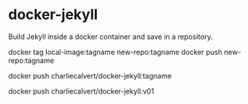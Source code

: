 # docker-jekyll
Build Jekyll inside a docker container and save in a repository.

docker tag local-image:tagname new-repo:tagname
docker push new-repo:tagname

docker push charliecalvert/docker-jekyll:tagname

docker push charliecalvert/docker-jekyll:v01